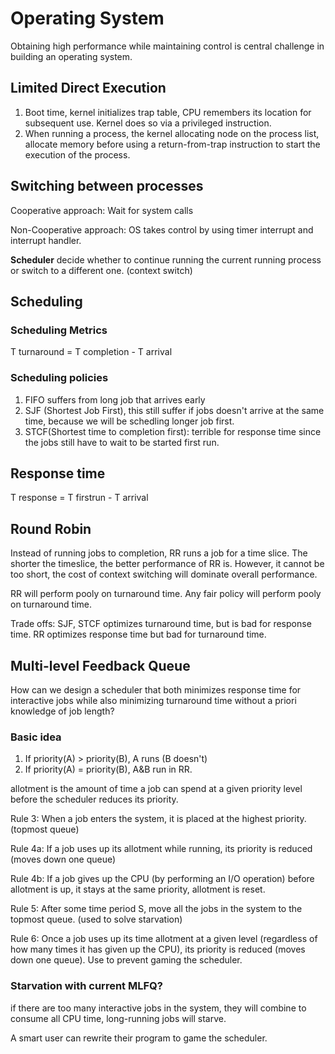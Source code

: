 # Operating System

Obtaining high performance while maintaining control is central challenge in building an operating system.

## Limited Direct Execution

1. Boot time, kernel initializes trap table, CPU remembers its location for subsequent use. Kernel does so via a privileged instruction.
2. When running a process, the kernel allocating node on the process list, allocate memory before using a return-from-trap instruction to start the execution of the process.

## Switching between processes

Cooperative approach: Wait for system calls

Non-Cooperative approach: OS takes control by using timer interrupt and interrupt handler.

**Scheduler** decide whether to continue running the current running process or switch to a different one. (context switch)

## Scheduling

### Scheduling Metrics

T turnaround = T completion - T arrival

### Scheduling policies

1. FIFO suffers from long job that arrives early
2. SJF (Shortest Job First), this still suffer if jobs doesn't arrive at the same time, because we will be schedling longer job first.
3. STCF(Shortest time to completion first): terrible for response time since the jobs still have to wait to be started first run.

## Response time

T response = T firstrun - T arrival

## Round Robin

Instead of running jobs to completion, RR runs a job for a time slice. The shorter the timeslice, the better performance of RR is. However, it cannot be too short, the cost of context switching will dominate overall performance.

RR will perform pooly on turnaround time. Any fair policy will perform pooly on turnaround time.&#x20;

Trade offs: SJF, STCF optimizes turnaround time, but is bad for response time. RR optimizes response time but bad for turnaround time.

## Multi-level Feedback Queue

How can we design a scheduler that both minimizes response time for interactive jobs while also minimizing turnaround time without a priori knowledge of job length?

### Basic idea

1. If priority(A) > priority(B), A runs (B doesn't)
2. If priority(A) = priority(B), A\&B run in RR.

allotment is the amount of time a job can spend at a given priority level before the scheduler reduces its priority.

Rule 3: When a job enters the system, it is placed at the highest priority. (topmost queue)

Rule 4a: If a job uses up its allotment while running, its priority is reduced (moves down one queue)

Rule 4b: If a job gives up the CPU (by performing an I/O operation) before allotment is up, it stays at the same priority, allotment is reset.

Rule 5: After some time period S, move all the jobs in the system to the topmost queue. (used to solve starvation)

Rule 6: Once a job uses up its time allotment at a given level (regardless of how many times it has given up the CPU), its priority is reduced (moves down one queue). Use to prevent gaming the scheduler.

### Starvation with current MLFQ?

if there are too many interactive jobs in the system, they will combine to consume all CPU time, long-running jobs will starve.

A smart user can rewrite their program to game the scheduler.
